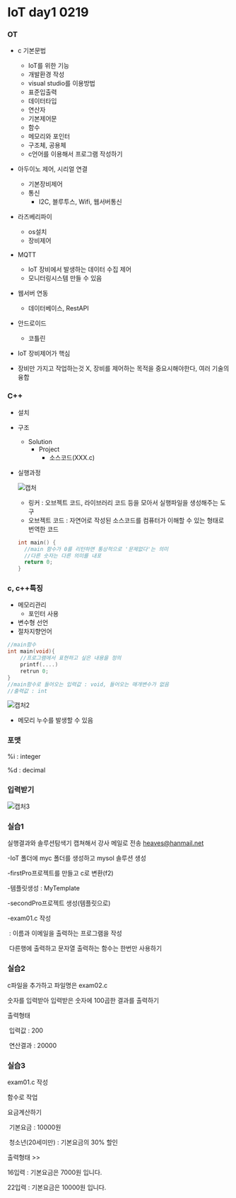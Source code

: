# IoT day1 0219

### OT 

* c 기본문법
  *  IoT를 위한 기능
  * 개발환경 작성
  * visual studio를 이용방법
  * 표준입출력
  * 데이터타입
  * 연산자
  * 기본제어문
  * 함수
  * 메모리와 포인터
  * 구조체, 공용체
  * c언어를 이용해서 프로그램 작성하기
* 아두이노 제어, 시리얼 연결
  * 기본장비제어
  * 통신
    * I2C, 블루투스, Wifi, 웹서버통신
* 라즈베리파이
  * os설치
  * 장비제어
* MQTT
  * IoT 장비에서 발생하는 데이터 수집 제어
  * 모니터링시스템 만들 수 있음
* 웹서버 연동
  * 데이터베이스, RestAPI
* 안드로이드
  * 코틀린
* IoT 장비제어가 핵심

* 장비만 가지고 작업하는것 X, 장비를 제어하는 목적을 중요시해야한다, 여러 기술의 융합



### C++

* 설치

* 구조

  * Solution
    * Project
      * 소스코드(XXX.c)

* 실행과정

  ![캡처](C:\Users\test\Desktop\TIL\IoT\캡처.PNG)

  * 링커 : 오브젝트 코드, 라이브러리 코드 등을 모아서 실행파일을 생성해주는 도구
  * 오브젝트 코드 : 자연어로 작성된 소스코드를 컴퓨터가 이해할 수 있는 형태로 번역한 코드

  ```c
  int main() {
  	//main 함수가 0를 리턴하면 통상적으로 '문제없다'는 의미
  	//다른 숫자는 다른 의미를 내포
  	return 0;
  }
  ```

  

### c, c++특징

* 메모리관리
  * 포인터 사용
* 변수형 선언
* 절차지향언어

```c
//main함수
int main(void){
    //프로그램에서 표현하고 싶은 내용을 정의
    printf(....)
    retrun 0;
}
//main함수로 들어오는 입력값 : void, 들어오는 매개변수가 없음
//출력값 : int
```

![캡처2](C:\Users\test\Desktop\TIL\IoT\캡처2.PNG)

* 메모리 누수를 발생할 수 있음









### 포맷

%i : integer

%d : decimal







### 입력받기

![캡처3](C:\Users\test\Desktop\TIL\IoT\캡처3.PNG)





### 실습1

실행결과와 솔루션탐색기 캡쳐해서 강사 메일로 전송 heaves@hanmail.net

-IoT 폴더에 myc 폴더를 생성하고 mysol 솔루션 생성

-firstPro프로젝트를 만들고 c로 변환(f2)

-템플릿생성 : MyTemplate

-secondPro프로젝트 생성(템플릿으로)

-exam01.c 작성

​	: 이름과 이메일을 출력하는 프로그램을 작성 

​		다른행에 출력하고 문자열 출력하는 함수는 한번만 사용하기





### 실습2

c파일을 추가하고 파일명은 exam02.c

숫자를 입력받아 입력받은 숫자에 100곱한 결과를 출력하기

출력형태

​	입력값 : 200

​	연산결과 : 20000





### 실습3

exam01.c 작성

함수로 작업

요금계산하기

​	기본요금 : 10000원

​	청소년(20세미만) : 기본요금의 30% 할인

출력형태 >> 

16입력 : 기본요금은 7000원 입니다.

22입력 : 기본요금은 10000원 입니다.